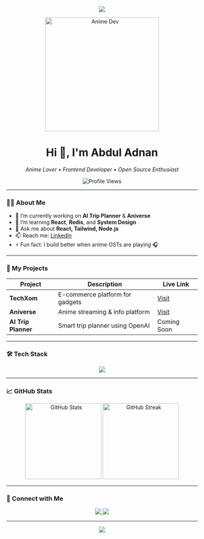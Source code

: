 <p align="center">
  <img src="https://capsule-render.vercel.app/api?type=waving&color=0e75b6&height=200&section=header&text=Abdul%20Adnan&fontSize=40&fontColor=ffffff" />
</p>

<p align="center">
  <img src="https://media.tenor.com/Zqff-yVxrZ0AAAAM/xiao-yan-dou-zun.gif" width="300" alt="Anime Dev" />
</p>

<h1 align="center">Hi 👋, I'm Abdul Adnan</h1>

<p align="center">
  <em>Anime Lover • Frontend Developer • Open Source Enthusiast</em>
</p>

<p align="center">
  <img src="https://komarev.com/ghpvc/?username=AbdulAdnan7&label=Profile%20views&color=0e75b6&style=flat" alt="Profile Views" />
</p>

---

### 👨‍💻 About Me
- 🔭 I’m currently working on **AI Trip Planner** & **Aniverse**
- 🌱 I’m learning **React**, **Redis**, and **System Design**
- 💬 Ask me about **React, Tailwind, Node.js**
- 📫 Reach me: [LinkedIn](https://www.linkedin.com/in/peerabduladnan)
- ⚡ Fun fact: I build better when anime OSTs are playing 🎧

---

### 🚀 My Projects

| Project        | Description                                | Live Link |
|----------------|--------------------------------------------|-----------|
| **TechXom**    | E-commerce platform for gadgets            | [Visit](https://techxom.vercel.app/) |
| **Aniverse**  | Anime streaming & info platform            | [Visit](https://aniver-chi.vercel.app/) |
| **AI Trip Planner** | Smart trip planner using OpenAI        | Coming Soon |

---

### 🛠️ Tech Stack

<div align="center">
  <img src="https://skillicons.dev/icons?i=js,react,nodejs,tailwind,html,css,git,github" />
</div>

---
### 📈 GitHub Stats

<p align="center">
  <img src="https://github-readme-stats.vercel.app/api?username=AbdulAdnan7&show_icons=true&theme=tokyonight&rank_icon=github" alt="GitHub Stats" height="200"/>
  <img src="https://github-readme-streak-stats.herokuapp.com?user=AbdulAdnan7&theme=tokyonight" alt="GitHub Streak" height="200"/>
</p>

---


### 🔗 Connect with Me

<p align="center">
  <a href="https://www.linkedin.com/in/peerabduladnan" target="_blank">
    <img src="https://img.shields.io/badge/LinkedIn-blue?style=for-the-badge&logo=linkedin" />
  </a>
  <a href="https://github.com/AbdulAdnan7" target="_blank">
    <img src="https://img.shields.io/badge/GitHub-000000?style=for-the-badge&logo=github" />
  </a>
</p>

---

<p align="center">
  <img src="https://capsule-render.vercel.app/api?section=footer&type=waving&color=0e75b6&height=120" />
</p>

